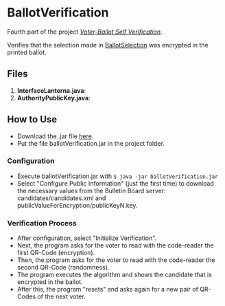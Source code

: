 # BallotVerification
Fourth part of the project [*Voter-Ballot Self Verification*](https://github.com/CamiloG/VoterBallotSelfVerificationSystem).

Verifies that the selection made in [BallotSelection](https://github.com/CamiloG/BallotSelection) was encrypted in the printed ballot.

## Files
1. **InterfaceLanterna.java**:
2. **AuthorityPublicKey.java**:

## How to Use
* Download the .jar file [here](https://github.com/CamiloG/VoterBallotSelfVerificationSystem/blob/master/Precinct_Apps/BallotVerification.jar?raw=true).
* Put the file ballotVerification.jar in the project folder.

### Configuration
* Execute ballotVerification.jar with `$ java -jar ballotVerification.jar`
* Select "Configure Public Information" (just the first time) to download the necessary values from the Bulletin Board server: candidates/candidates.xml and publicValueForEncryption/publicKeyN.key.

### Verification Process
* After configuration, select "Initialize Verification".
* Next, the program asks for the voter to read with the code-reader the first QR-Code (encryption).
* Then, the program asks for the voter to read with the code-reader the second QR-Code (randomness).
* The program executes the algorithm and shows the candidate that is encrypted in the ballot.
* After this, the program "resets" and asks again for a new pair of QR-Codes of the next voter.
